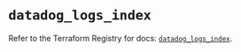 # `datadog_logs_index`

Refer to the Terraform Registry for docs: [`datadog_logs_index`](https://registry.terraform.io/providers/datadog/datadog/3.65.0/docs/resources/logs_index).
